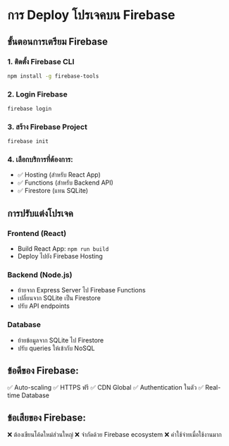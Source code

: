 # การ Deploy โปรเจคบน Firebase

## ขั้นตอนการเตรียม Firebase

### 1. ติดตั้ง Firebase CLI
```bash
npm install -g firebase-tools
```

### 2. Login Firebase
```bash
firebase login
```

### 3. สร้าง Firebase Project
```bash
firebase init
```

### 4. เลือกบริการที่ต้องการ:
- ✅ Hosting (สำหรับ React App)
- ✅ Functions (สำหรับ Backend API)
- ✅ Firestore (แทน SQLite)

## การปรับแต่งโปรเจค

### Frontend (React)
- Build React App: `npm run build`
- Deploy ไปยัง Firebase Hosting

### Backend (Node.js)
- ย้ายจาก Express Server ไป Firebase Functions
- เปลี่ยนจาก SQLite เป็น Firestore
- ปรับ API endpoints

### Database
- ย้ายข้อมูลจาก SQLite ไป Firestore
- ปรับ queries ให้เข้ากับ NoSQL

## ข้อดีของ Firebase:
✅ Auto-scaling
✅ HTTPS ฟรี
✅ CDN Global
✅ Authentication ในตัว
✅ Real-time Database

## ข้อเสียของ Firebase:
❌ ต้องเขียนโค้ดใหม่ส่วนใหญ่
❌ จำกัดด้วย Firebase ecosystem
❌ ค่าใช้จ่ายเมื่อใช้งานมาก